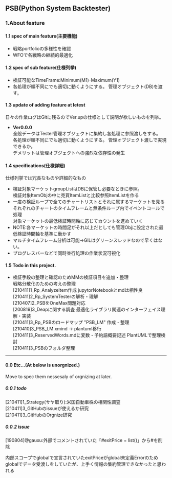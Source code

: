 ## PSB(Python System Backtester)
### 1.About feature
#### 1.1 spec of main feature(主要機能)
+ 戦略portfolioの多様性を確認  
+ WFOで各戦略の継続的最適化  
#### 1.2 spec of sub feature(仕様列挙)
+ 検証可能なTimeFrame:Minimum(M1)-Maximum(Y1)  
+ 各処理が順不同にでも適切に動くようにする。 管理オブジェクト(DB)を渡す。

#### 1.3 update of adding feature at letest
日々の作業ログはGitに残るのでVer.upの仕様として説明が欲しいものを列挙。  
+ <strong>Ver0.0.0</strong>  
全般データはTester管理オブジェクトに集約し各処理に参照渡しをする。  
各処理が順不同にでも適切に動くようにする。 管理オブジェクト渡しで実現できるか。  
デメリットは管理オブジェクトへの強烈な依存性の発生  

#### 1.4 specifications(仕様詳細)
仕様列挙では冗長なものや詳細的なもの
+ 検証対象マーケットgroupListはDBに保管し必要なときに参照。  
検証対象ItemObjの中に売買ItemListと比較参照ItemListを作る  
+ 一度の検証ループで全てのチャートリストとそれに属するマーケットを見る  
それぞれのチャートのタイムフレームと無条件ループ内でイベントコールで処理  
対象マーケットの最低検証時間軸に応じてカウントを進めていく  
+ NOTE:各マーケットの時間足がそれ以上だとしても管理Objに設定された最低検証時間軸を基準に動かす
+ マルチタイムフレーム分析は可能→GILはグリーンスレッドなので早くはない。
+ プログレスバーなどで同時並行処理の作業状況可視化  

#### 1.5 Todo in this project.
+ 検証手段の整理と確認のためMMの検証項目を追加・整理  
戦略分散化のための考えの整理  
[210411]1_Rp_AnalyzeItem作成 jupytorNotebookとmdは相性良  
[210411]2_Rp_SystemTesterの解析・理解  
[210407]2_PSBをOneMax問題対応  
[200819]3_Deapに関する調査 最適化ライブラリ関連のインターフェイス理解・実装  
[210411]3_Rp_PSBのロードマップ "PSB_LM" 作成・整理  
[210410]3_PSB_LM.xmind -> plantuml移行  
[210411]3_ReservedWords.mdに変数・予約語概要記述 PlantUMLで整理検討  
[210411]3_PSBのフォルダ整理  

***
#### 0.0 Etc…(At below is unorgnized.)
Move to spec them nessesaly of orgnizing at later.  
##### 0.0.1 todo
[210411]1_Strategy(サヤ取り):米国自動車株の相関性調査  
[210411]3_GitHubのissueが使えるか研究  
[210411]3_GitHubのOrgnize研究  

##### 0.0.2 issue
[190804]@gauxu:外部でコメントされていた「#exitPrice = list()」から#を削除  

内部スコープでglobalで宣言されていたexitPriceがglobal未定義Errorのため  
globalでデータ受渡しをしていたが、上手く情報の集約管理できなかったと思われる  